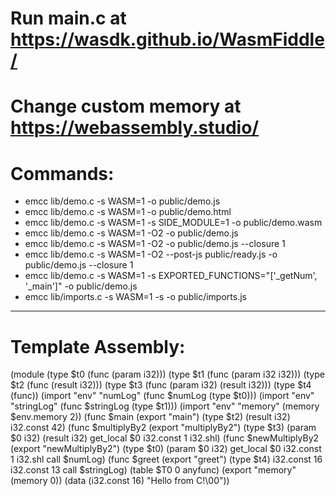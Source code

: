 # Run main.c at https://wasdk.github.io/WasmFiddle/
# Change custom memory at https://webassembly.studio/ 
# Commands:
- emcc lib/demo.c -s WASM=1 -o public/demo.js 
- emcc lib/demo.c -s WASM=1 -o public/demo.html 
- emcc lib/demo.c -s WASM=1 -s SIDE_MODULE=1 -o public/demo.wasm 
- emcc lib/demo.c -s WASM=1 -O2 -o public/demo.js 
- emcc lib/demo.c -s WASM=1 -O2 -o public/demo.js --closure 1 
- emcc lib/demo.c -s WASM=1 -O2 --post-js public/ready.js -o public/demo.js --closure 1 
- emcc lib/demo.c -s WASM=1 -s EXPORTED_FUNCTIONS="['_getNum', '_main']" -o public/demo.js 
- emcc lib/imports.c -s WASM=1 -s -o public/imports.js

* * *
# Template Assembly:
(module
 (type $t0 (func (param i32)))
 (type $t1 (func (param i32 i32)))
 (type $t2 (func (result i32)))
 (type $t3 (func (param i32) (result i32)))
 (type $t4 (func)) (import "env" "numLog" (func $numLog (type $t0)))
 (import "env" "stringLog" (func $stringLog (type $t1)))
 (import "env" "memory" (memory $env.memory 2))
 (func $main (export "main") (type $t2) (result i32) i32.const 42)
 (func $multiplyBy2 (export "multiplyBy2") (type $t3) (param $0 i32) (result i32) get_local $0 i32.const 1 i32.shl)
 (func $newMultiplyBy2 (export "newMultiplyBy2") (type $t0) (param $0 i32) get_local $0 i32.const 1 i32.shl call $numLog)
 (func $greet (export "greet") (type $t4) i32.const 16 i32.const 13 call $stringLog)
 (table $T0 0 anyfunc)
 (export "memory" (memory 0))
 (data (i32.const 16) "Hello from C!\00"))
